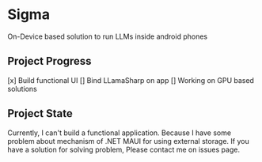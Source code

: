 # Sigma
On-Device based solution to run LLMs inside android phones 

## Project Progress 
[x] Build functional UI
[] Bind LLamaSharp on app
[] Working on GPU based solutions


## Project State
Currently, I can't build a functional application. Because I have some problem about mechanism of .NET MAUI for using external storage. If you have a solution for solving problem, Please contact me on issues page.